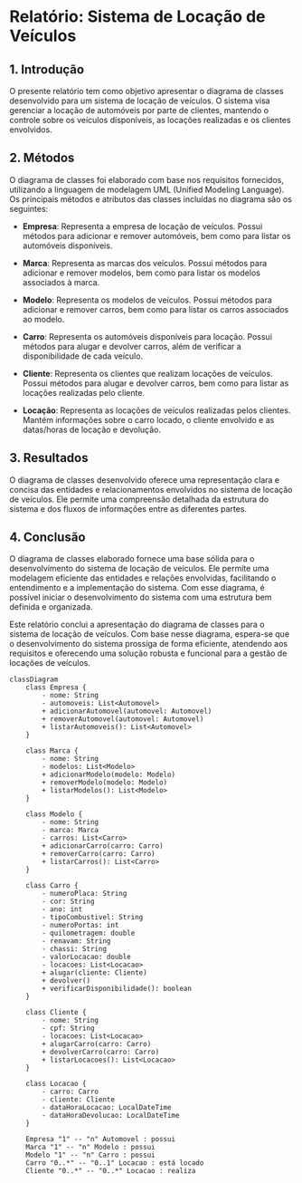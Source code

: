 # Relatório: Sistema de Locação de Veículos

## 1. Introdução

O presente relatório tem como objetivo apresentar o diagrama de classes desenvolvido para um sistema de locação de veículos. O sistema visa gerenciar a locação de automóveis por parte de clientes, mantendo o controle sobre os veículos disponíveis, as locações realizadas e os clientes envolvidos.

## 2. Métodos

O diagrama de classes foi elaborado com base nos requisitos fornecidos, utilizando a linguagem de modelagem UML (Unified Modeling Language). Os principais métodos e atributos das classes incluídas no diagrama são os seguintes:

- **Empresa**: Representa a empresa de locação de veículos. Possui métodos para adicionar e remover automóveis, bem como para listar os automóveis disponíveis.

- **Marca**: Representa as marcas dos veículos. Possui métodos para adicionar e remover modelos, bem como para listar os modelos associados à marca.

- **Modelo**: Representa os modelos de veículos. Possui métodos para adicionar e remover carros, bem como para listar os carros associados ao modelo.

- **Carro**: Representa os automóveis disponíveis para locação. Possui métodos para alugar e devolver carros, além de verificar a disponibilidade de cada veículo.

- **Cliente**: Representa os clientes que realizam locações de veículos. Possui métodos para alugar e devolver carros, bem como para listar as locações realizadas pelo cliente.

- **Locação**: Representa as locações de veículos realizadas pelos clientes. Mantém informações sobre o carro locado, o cliente envolvido e as datas/horas de locação e devolução.

## 3. Resultados

O diagrama de classes desenvolvido oferece uma representação clara e concisa das entidades e relacionamentos envolvidos no sistema de locação de veículos. Ele permite uma compreensão detalhada da estrutura do sistema e dos fluxos de informações entre as diferentes partes.

## 4. Conclusão

O diagrama de classes elaborado fornece uma base sólida para o desenvolvimento do sistema de locação de veículos. Ele permite uma modelagem eficiente das entidades e relações envolvidas, facilitando o entendimento e a implementação do sistema. Com esse diagrama, é possível iniciar o desenvolvimento do sistema com uma estrutura bem definida e organizada.

Este relatório conclui a apresentação do diagrama de classes para o sistema de locação de veículos. Com base nesse diagrama, espera-se que o desenvolvimento do sistema prossiga de forma eficiente, atendendo aos requisitos e oferecendo uma solução robusta e funcional para a gestão de locações de veículos.


```mermaid
classDiagram
    class Empresa {
        - nome: String
        - automoveis: List<Automovel>
        + adicionarAutomovel(automovel: Automovel)
        + removerAutomovel(automovel: Automovel)
        + listarAutomoveis(): List<Automovel>
    }

    class Marca {
        - nome: String
        - modelos: List<Modelo>
        + adicionarModelo(modelo: Modelo)
        + removerModelo(modelo: Modelo)
        + listarModelos(): List<Modelo>
    }

    class Modelo {
        - nome: String
        - marca: Marca
        - carros: List<Carro>
        + adicionarCarro(carro: Carro)
        + removerCarro(carro: Carro)
        + listarCarros(): List<Carro>
    }

    class Carro {
        - numeroPlaca: String
        - cor: String
        - ano: int
        - tipoCombustivel: String
        - numeroPortas: int
        - quilometragem: double
        - renavam: String
        - chassi: String
        - valorLocacao: double
        - locacoes: List<Locacao>
        + alugar(cliente: Cliente)
        + devolver()
        + verificarDisponibilidade(): boolean
    }

    class Cliente {
        - nome: String
        - cpf: String
        - locacoes: List<Locacao>
        + alugarCarro(carro: Carro)
        + devolverCarro(carro: Carro)
        + listarLocacoes(): List<Locacao>
    }

    class Locacao {
        - carro: Carro
        - cliente: Cliente
        - dataHoraLocacao: LocalDateTime
        - dataHoraDevolucao: LocalDateTime
    }

    Empresa "1" -- "n" Automovel : possui
    Marca "1" -- "n" Modelo : possui
    Modelo "1" -- "n" Carro : possui
    Carro "0..*" -- "0..1" Locacao : está locado
    Cliente "0..*" -- "0..*" Locacao : realiza

```
